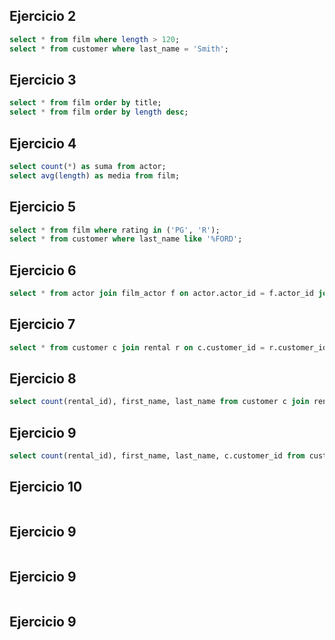## Ejercicio 2 
```sql
select * from film where length > 120;
select * from customer where last_name = 'Smith';
```
## Ejercicio 3
```sql
select * from film order by title;
select * from film order by length desc;
```
## Ejercicio 4
```sql
select count(*) as suma from actor;
select avg(length) as media from film;
```
## Ejercicio 5
```sql
select * from film where rating in ('PG', 'R');
select * from customer where last_name like '%FORD';
```
## Ejercicio 6
```sql
select * from actor join film_actor f on actor.actor_id = f.actor_id join film on f.film_id = film.film_id;
```
## Ejercicio 7
```sql
select * from customer c join rental r on c.customer_id = r.customer_id join inventory i on r.inventory_id = i.inventory_id join film f on i.film_id = f.film_id where c.first_name = 'MARY' and last_name = 'SMITH';
```
## Ejercicio 8
```sql
select count(rental_id), first_name, last_name from customer c join rental r on c.customer_id = r.customer_id join inventory i on r.inventory_id = i.inventory_id join film f on i.film_id = f.film_id group by c.customer_id having count(rental_id) > 20;
```
## Ejercicio 9
```sql
select count(rental_id), first_name, last_name, c.customer_id from customer c join rental r on c.customer_id = r.customer_id join inventory i on r.inventory_id = i.inventory_id join film f on i.film_id = f.film_id group by c.customer_id order by c.customer_id;

```
## Ejercicio 10
```sql

```
## Ejercicio 9
```sql

```
## Ejercicio 9
```sql

```
## Ejercicio 9
```sql

```